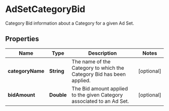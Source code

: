 

# AdSetCategoryBid

Category Bid information about a Category for a given Ad Set.

## Properties

| Name | Type | Description | Notes |
|------------ | ------------- | ------------- | -------------|
|**categoryName** | **String** | The name of the Category to which the Category Bid has been applied. |  [optional] |
|**bidAmount** | **Double** | The Bid amount applied to the given Category associated to an Ad Set. |  [optional] |



